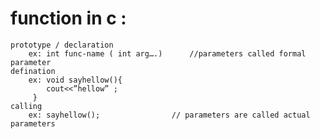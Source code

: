 # function in c :

	prototype / declaration
		ex: int func-name ( int arg….)		//parameters called formal parameter
	defination
		ex: void sayhellow(){ 
			cout<<”hellow” ; 
		 }
	calling
		ex: sayhellow();		        // parameters are called actual parameters


